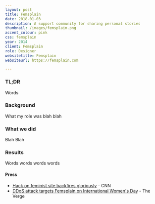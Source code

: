 ```yaml
---
layout: post
title: Femsplain
date: 2018-01-03
description: A support community for sharing personal stories
thumbnail: /images/femsplain.png
accent_colour: pink
css: femsplain
year: 2014
client: Femsplain
role: Designer
websitetitle: Femsplain
websiteurl: https://femsplain.com

---
```


<div class="text_container" markdown="1">

### TL;DR
Words

### Background
What my role was blah blah

### What we did
Blah Blah

### Results
Words words words words

#### Press
- [Hack on feminist site backfires gloriously](https://money.cnn.com/2015/03/09/technology/femsplain-hack/index.html) - CNN
- [DDoS attack targets Femsplain on International Women's Day](https://www.theverge.com/2015/3/8/8171269/ddos-attack-targets-femsplain-on-international-womens-day) - The Verge

</div>
